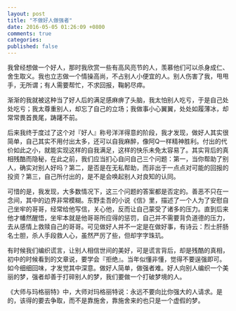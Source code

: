 ```yaml
---
layout: post
title: "不做好人做强者"
date: 2016-05-05 01:26:09 +0800
comments: true
categories: 
published: false
---
```

我曾经想做一个好人，那时我欣赏一些有高风亮节的人，羡慕他们可以杀身成仁、舍生取义。我也立志做一个情操高尚，不占别人小便宜的人。别人伤害了我，甩甩手，无所谓；有人需要帮忙，不求回报，鞠躬尽瘁。

渐渐的我就被这种当了好人后的满足感麻痹了头脑，我太怕别人吃亏，于是自己处处吃亏；我太尊重别人，却忘了自己的立场；我做事小心翼翼，处处如履薄冰，却常常畏首畏尾，踌躇不前。
	
后来我终于度过了这个对『好人』称号洋洋得意的阶段，我才发现，做好人其实很简单，自己其实不用付出太多，还可以自我麻醉，像阿Q一样精神胜利。付出的代价如此之小，就能实现这样的自我满足，这样的快乐未免太容易了。其实背后的真相残酷而隐秘，在此之前，我们应当扪心自问自己三个问题：第一，当你帮助了别人，确实对别人好吗？第二，是否是在无私帮助，而非出于一点点对可能的回报的投资？第三，自己所付出的，是不是会唤起别人对良知的认同。

可惜的是，我发现，大多数情况下，这三个问题的答案都是否定的。善恶不只在一念间，其中的边界非常模糊。东野圭吾的小说《信》里，描述了一个人为了安慰自己坐牢的哥哥，经常给他写信，关心他，反而让自己蒙受了诸多的压力。直到后来他才幡然醒悟，坐牢本就是他哥哥所应得的惩罚，自己并不需要背负道德的压力，去从感情上救赎自己的哥哥。可见做好人并不一定是在做好事，有诗云：烈士肝肠名士胆，杀人手段救人心，虽然严厉了些，但却字字珠玑。

有时候我们编织谎言，让别人相信世间的美好，可是谎言背后，却是残酷的真相，初中的时候看到的文章说，要学会『拒绝』。当年似懂非懂，觉得不要逞强即可。如今细细回味，才发觉其中深意。做好人简单，做强者难。好人向别人编织一个美丽的梦，强者却善于打碎别人的梦，我们要做一个打破梦境的人。

《大师与玛格丽特》中，大师对玛格丽特说：永远不要向比你强大的人请求。是的，该得的要去争取，而不是靠施舍，靠施舍来的也只是一个虚假的梦。








